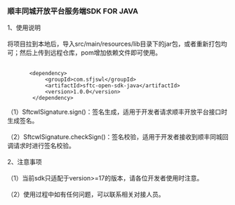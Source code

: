 ### 顺丰同城开放平台服务端SDK FOR JAVA <br>
1、使用说明 <br><br>
    将项目拉到本地后，导入src/main/resources/lib目录下的jar包，或者重新打包均可；然后上传到远程仓库，pom增加依赖文件即可使用。<br><br>
```
       <dependency>
            <groupId>com.sfjswl</groupId>
            <artifactId>sftc-open-sdk-java</artifactId>
            <version>1.0.0</version>
        </dependency>
```

  （1）SftcwlSignature.sign()：签名生成，适用于开发者请求顺丰开放平台接口时生成签名。<br><br>
  （2）SftcwlSignature.checkSign()：签名校验，适用于开发者接收到顺丰同城回调请求时进行签名校验。<br><br>
2、注意事项 <br><br>
  （1）当前sdk只适配于version>=17的版本，请各位开发者使用时注意。<br><br>
  （2）使用过程中如有任何问题，可以联系相关对接人员。<br>
